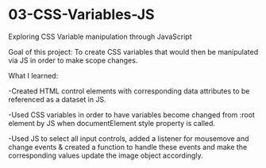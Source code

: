 # 03-CSS-Variables-JS
Exploring CSS Variable manipulation through JavaScript

Goal of this project: To create CSS variables that would then be manipulated via JS in order to make scope changes.

What I learned:

-Created HTML control elements with corresponding data attributes to be referenced as a dataset in JS. 

-Used CSS variables in order to have variables become changed from :root element by JS when documentElement style property is called.

-Used JS to select all input controls, added a listener for mousemove and change events & created a function to handle these events and make the corresponding values update the image object accordingly. 
